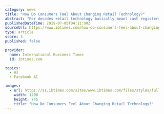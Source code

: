 ```yaml
---
category: news
title: "How Do Consumers Feel About Changing Retail Technology?"
abstract: "For decades retail technology basically meant cash registers slowly becoming point-of-sale systems that did things like track inventory or handle customer loyalty programs. That, however, has been changing as more retailers embrace new customer-facing ..."
publishedDateTime: 2019-07-05T04:11:00Z
sourceUrl: https://www.ibtimes.com/how-do-consumers-feel-about-changing-retail-technology-2804822
type: article
score: 3
published: false

provider:
  name: International Business Times
  id: ibtimes.com

topics:
  - AI
  - Facebook AI

images:
  - url: https://s1.ibtimes.com/sites/www.ibtimes.com/files/styles/full/public/2017/11/29/robotics-work.jpg
    width: 1200
    height: 745
    title: "How Do Consumers Feel About Changing Retail Technology?"
---
```

